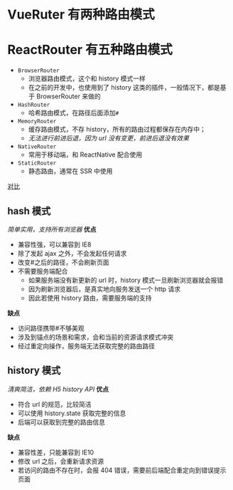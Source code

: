 # VueRuter 有两种路由模式

# ReactRouter 有五种路由模式

- `BrowserRouter`
  - 浏览器路由模式，这个和 history 模式一样
  - 在之前的开发中，也使用到了 history 这类的插件，一般情况下，都是基于 BrowserRouter 来做的
- `HashRouter`
  - 哈希路由模式，在路径后面添加`#`
- `MemoryRouter`
  - 缓存路由模式，不存 history，所有的路由过程都保存在内存中；
  - _无法进行前进后退，因为 url 没有变更，前进后退没有效果_
- `NativeRouter`
  - 常用于移动端，和 ReactNative 配合使用
- `StaticRouter`
  - 静态路由，通常在 SSR 中使用

[对比](https://blog.csdn.net/qq_57334853/article/details/125798638)

## hash 模式

_简单实用，支持所有浏览器_
**优点**

- 兼容性强，可以兼容到 IE8
- 除了发起 ajax 之外，不会发起任何请求
- 改变#之后的路径，不会刷新页面
- 不需要服务端配合
  - 如果服务端没有新更新的 url 时，history 模式一旦刷新浏览器就会报错
  - 因为刷新浏览器后，是真实地向服务发送一个 http 请求
  - 因此若使用 history 路由，需要服务端的支持

**缺点**

- 访问路径携带#不够美观
- 涉及到锚点的场景和需求，会和当前的资源请求模式冲突
- 经过重定向操作，服务端无法获取完整的路由路径

## history 模式

_清爽简洁，依赖 H5 history API_
**优点**

- 符合 url 的规范，比较简洁
- 可以使用 history.state 获取完整的信息
- 后端可以获取到完整的路由信息

**缺点**

- 兼容性差，只能兼容到 IE10
- 修改 url 之后，会重新请求资源
- 若访问的路由不存在时，会报 404 错误，需要前后端配合重定向到错误提示页面
